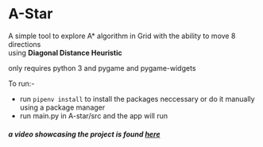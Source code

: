 # A-Star

<p>
  A simple tool to explore A* algorithm in Grid with the ability to move 8 directions </br>
  using <strong>Diagonal Distance Heuristic</strong>
</p>


<p>only requires python 3 and pygame and pygame-widgets </p>

<p>To run:-<br>
  <ul>
    <li>run <code>pipenv install</code> to install the packages neccessary or do it manually using a package manager</li>
    <li>run main.py in A-star/src and the app will run</li>
  </ul>
</p>

<h5>a video showcasing the project is found <a href="https://youtu.be/tO2QCpxmUN4">here</a></h5>
